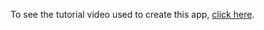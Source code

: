 To see the tutorial video used to create this app, [click here](https://www.youtube.com/watch?v=CKmAZss-T5Y).